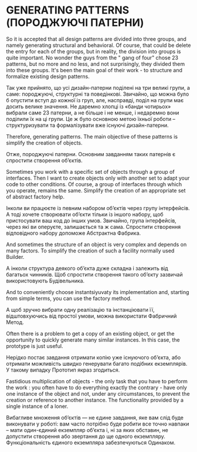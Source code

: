 GENERATING PATTERNS (ПОРОДЖУЮЧІ ПАТЕРНИ)
========================================

So it is accepted that all design patterns are divided into three groups, and namely generating structural and behavioral. Of course, that could be delete the entry for each of the groups, but in reality, the division into groups is quite important. No wonder the guys from the " gang of four" chose 23 patterns, but no more and no less, and not surprisingly, they divided them into these groups. It's been the main goal of their work - to structure and formalize existing design patterns.

Так уже прийнято, що усі дизайн-патерни поділені на три великі групи, а саме:  породжуючі,  структурні  та  поведінкові.  Звичайно,  що  можна  було  б опустити  вступ  до  кожної  із  груп,  але,  насправді,  поділ  на  групи  має  досить велике  значення.  Не  даремно  хлопці  із  «банди  чотирьох»  вибрали  саме  23 патерни, а не більше і не менше, і недаремно вони поділили їх на ці групи. Це ж було основною метою їхньої роботи – структуризувати та формалізувати вже існуючі дизайн-патерни.


Therefore, generating patterns. The main objective of these patterns is simplify the creation of objects.

Отже,  породжуючі  патерни.  Основним  завданням  таких  патернів є спростити створення об’єктів.


Sometimes you work with a specific set of objects through a group of interfaces. Then I want to create objects only with another set to adapt your code to other conditions. Of course, a group of interfaces through which you operate, remains the same. Simplify the creation of an appropriate set of abstract factory help.

Інколи ви працюєте із певним набором об’єктів через групу інтерфейсів. А тоді хочете створювати об’єкти тільки із іншого набору, щоб пристосувати ваш код  до  інших  умов.  Звичайно,  група  інтерфейсів,  через  які  ви  оперуєте, залишається  та  ж  сама.  Спростити  створення  відповідного  набору  допоможе Абстрактна Фабрика.


And sometimes the structure of an object is very complex and depends on many factors. To simplify the creation of such a facility normally used Builder.

А  інколи структура  деякого об’єкта  дуже  складна  і  залежить  від  багатьох чинників. Щоб  спростити  створення  такого об’єкту  зазвичай використовують Будівельника. 


And to conveniently choose instantsiyuvaty its implementation and, starting from simple terms, you can use the factory method.

А щоб зручно вибрати одну реалізацію та інстанціювати її, відштовхуючись від простої умови, можна використати Фабричний Метод. 


Often there is a problem to get a copy of an existing object, or get the opportunity to quickly generate many similar instances. In this case, the prototype is just useful.

Нерідко  постає  завдання  отримати  копію  уже  існуючого  об’єкта,  або отримати  можливість  швидко  генерувати багато  подібних  екземплярів. У такому випадку Прототип якраз згодиться. 


Fastidious multiplication of objects - the only task that you have to perform the work : you often have to do everything exactly the contrary - have only one instance of the object and not, under any circumstances, to prevent the creation or reference to another instance. The functionality provided by a single instance of a loner.

Вибагливе  множення  об’єктів  —  не  єдине  завдання,  яке  вам  слід  буде виконувати у роботі: вам часто потрібно буде робити все точно навпаки – мати один-єдиний екземпляр об’єкта і, ні за яких обставин, не допустити створення або звертання до ще одного екземпляру. Функціональність єдиного екземпляра забезпечуються Одинаком. 